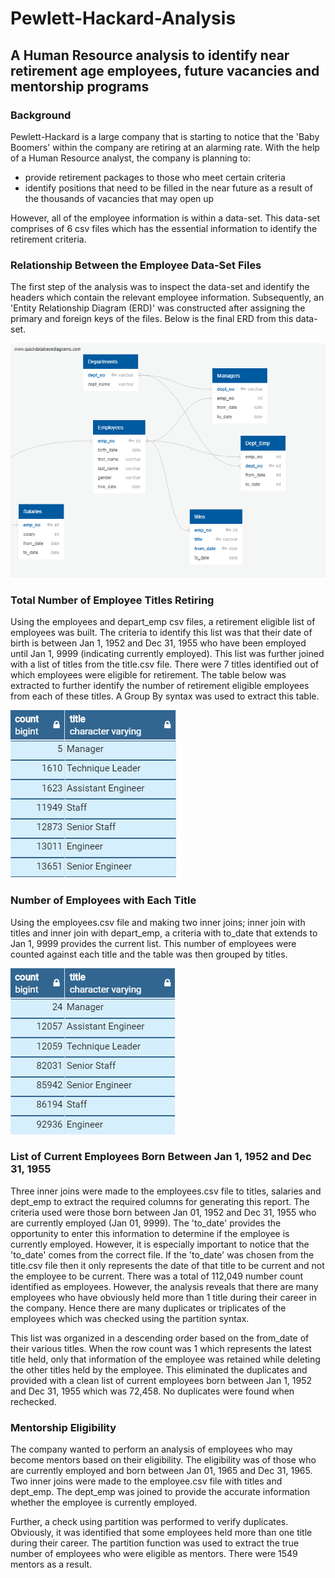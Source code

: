# Pewlett-Hackard-Analysis
## A Human Resource analysis to identify near retirement age employees, future vacancies and mentorship programs

### Background
Pewlett-Hackard is a large company that is starting to notice that the 'Baby Boomers' within the company are retiring at an alarming rate.  With the help of a Human Resource analyst, the company is planning to:
* provide retirement packages to those who meet certain criteria
* identify positions that need to be filled in the near future as a result of the thousands of vacancies that may open up

However, all of the employee information is within a data-set.  This data-set comprises of 6 csv files which has the essential information to identify the retirement criteria.

### Relationship Between the Employee Data-Set Files
The first step of the analysis was to inspect the data-set and identify the headers which contain the relevant employee information.  Subsequently, an 'Entity Relationship Diagram (ERD)' was constructed after assigning the primary and foreign keys of the files.  Below is the final ERD from this data-set.

![](Queries/EmployeeDB.png)

### Total Number of Employee Titles Retiring

Using the employees and depart_emp csv files, a retirement eligible list of employees was built.  The criteria to identify this list was that their date of birth is between Jan 1, 1952 and Dec 31, 1955 who have been employed until Jan 1, 9999 (indicating currently employed).  This list was further joined with a list of titles from the title.csv file.  There were 7 titles identified out of which employees were eligible for retirement.  The table below was extracted to further identify the number of retirement eligible employees from each of these titles.  A Group By syntax was used to extract this table.

![](Queries/number_titles_retiring.png)


### Number of Employees with Each Title

Using the employees.csv  file and making two inner joins; inner join with titles and inner join with depart_emp, a criteria with to_date that extends to Jan 1, 9999 provides the current list.  This number of employees were counted against each title and the table was then grouped by titles.

![](Queries/number_emp_titles.png)

### List of Current Employees Born Between Jan 1, 1952 and Dec 31, 1955
Three inner joins were made to the employees.csv file to titles, salaries and dept_emp to extract the required columns for generating this report.  The criteria used were those born between Jan 01, 1952 and Dec 31, 1955 who are currently employed (Jan 01, 9999).  The 'to_date' provides the opportunity to enter this information to determine if the employee is currently employed.  However, it is especially important to notice that the 'to_date' comes from the correct file.  If the 'to_date' was chosen from the title.csv file then it only represents the date of that title to be current and not the employee to be current.  There was a total of 112,049 number count identified as employees.  However, the analysis reveals that there are many employees who have obviously held more than 1 title during their career in the company.  Hence there are many duplicates or triplicates of the employees which was checked using the partition syntax.

This list was organized in a descending order based on the from_date of their various titles.  When the row count was 1 which represents the latest title held, only that information of the employee was retained while deleting the other titles held by the employee.  This eliminated the duplicates and provided with a clean list of current employees born between Jan 1, 1952 and Dec 31, 1955 which was 72,458. No duplicates were found when rechecked.

### Mentorship Eligibility

The company wanted to perform an analysis of employees who may become mentors based on their eligibility.  The eligibility was of those who are currently employed and born between Jan 01, 1965 and Dec 31, 1965.  Two inner joins were made to the employee.csv file with titles and dept_emp.  The dept_emp was joined to provide the accurate information whether the employee is currently employed.

Further, a check using partition was performed to verify duplicates.  Obviously, it was identified that some employees held more than one title during their career.  The partition function was used to extract the true number of employees who were eligible as mentors.  There were 1549 mentors as a result.

